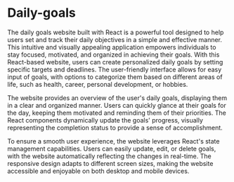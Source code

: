 # Daily-goals
The daily goals website built with React is a powerful tool designed to help users set and track their daily objectives in a simple and effective manner. This intuitive and visually appealing application empowers individuals to stay focused, motivated, and organized in achieving their goals.
With this React-based website, users can create personalized daily goals by setting specific targets and deadlines. The user-friendly interface allows for easy input of goals, with options to categorize them based on different areas of life, such as health, career, personal development, or hobbies.

The website provides an overview of the user's daily goals, displaying them in a clear and organized manner. Users can quickly glance at their goals for the day, keeping them motivated and reminding them of their priorities. The React components dynamically update the goals' progress, visually representing the completion status to provide a sense of accomplishment.

To ensure a smooth user experience, the website leverages React's state management capabilities. Users can easily update, edit, or delete goals, with the website automatically reflecting the changes in real-time. The responsive design adapts to different screen sizes, making the website accessible and enjoyable on both desktop and mobile devices.
